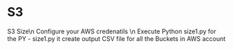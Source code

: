 # S3
S3 Size\n
Configure your AWS credenatils \n
Execute Python size1.py
for the PY - size1.py  it create output CSV file for all the Buckets in AWS account

